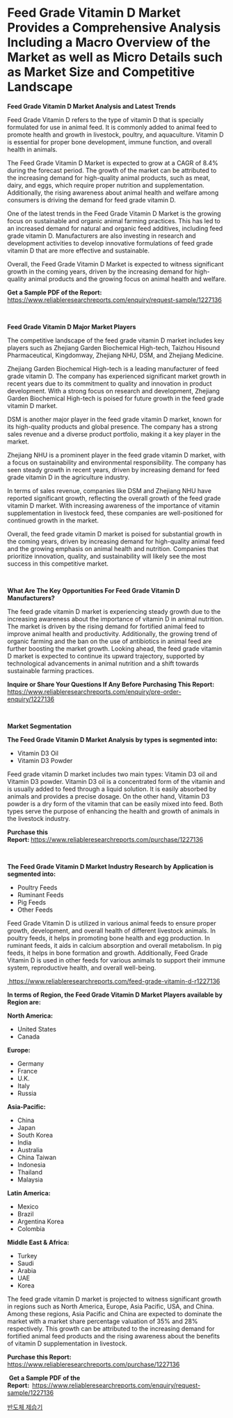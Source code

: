 <p><h1>Feed Grade Vitamin D Market Provides a Comprehensive Analysis Including a Macro Overview of the Market as well as Micro Details such as Market Size and Competitive Landscape</h1></p><p><strong>Feed Grade Vitamin D Market Analysis and Latest Trends</strong></p>
<p><p>Feed Grade Vitamin D refers to the type of vitamin D that is specially formulated for use in animal feed. It is commonly added to animal feed to promote health and growth in livestock, poultry, and aquaculture. Vitamin D is essential for proper bone development, immune function, and overall health in animals.</p><p>The Feed Grade Vitamin D Market is expected to grow at a CAGR of 8.4% during the forecast period. The growth of the market can be attributed to the increasing demand for high-quality animal products, such as meat, dairy, and eggs, which require proper nutrition and supplementation. Additionally, the rising awareness about animal health and welfare among consumers is driving the demand for feed grade vitamin D.</p><p>One of the latest trends in the Feed Grade Vitamin D Market is the growing focus on sustainable and organic animal farming practices. This has led to an increased demand for natural and organic feed additives, including feed grade vitamin D. Manufacturers are also investing in research and development activities to develop innovative formulations of feed grade vitamin D that are more effective and sustainable.</p><p>Overall, the Feed Grade Vitamin D Market is expected to witness significant growth in the coming years, driven by the increasing demand for high-quality animal products and the growing focus on animal health and welfare.</p></p>
<p><strong>Get a Sample PDF of the Report:&nbsp;</strong> <a href="https://www.reliableresearchreports.com/enquiry/request-sample/1227136">https://www.reliableresearchreports.com/enquiry/request-sample/1227136</a></p>
<p>&nbsp;</p>
<p><strong>Feed Grade Vitamin D Major Market Players</strong></p>
<p><p>The competitive landscape of the feed grade vitamin D market includes key players such as Zhejiang Garden Biochemical High-tech, Taizhou Hisound Pharmaceutical, Kingdomway, Zhejiang NHU, DSM, and Zhejiang Medicine. </p><p>Zhejiang Garden Biochemical High-tech is a leading manufacturer of feed grade vitamin D. The company has experienced significant market growth in recent years due to its commitment to quality and innovation in product development. With a strong focus on research and development, Zhejiang Garden Biochemical High-tech is poised for future growth in the feed grade vitamin D market.</p><p>DSM is another major player in the feed grade vitamin D market, known for its high-quality products and global presence. The company has a strong sales revenue and a diverse product portfolio, making it a key player in the market.</p><p>Zhejiang NHU is a prominent player in the feed grade vitamin D market, with a focus on sustainability and environmental responsibility. The company has seen steady growth in recent years, driven by increasing demand for feed grade vitamin D in the agriculture industry.</p><p>In terms of sales revenue, companies like DSM and Zhejiang NHU have reported significant growth, reflecting the overall growth of the feed grade vitamin D market. With increasing awareness of the importance of vitamin supplementation in livestock feed, these companies are well-positioned for continued growth in the market.</p><p>Overall, the feed grade vitamin D market is poised for substantial growth in the coming years, driven by increasing demand for high-quality animal feed and the growing emphasis on animal health and nutrition. Companies that prioritize innovation, quality, and sustainability will likely see the most success in this competitive market.</p></p>
<p>&nbsp;</p>
<p><strong>What Are The Key Opportunities For Feed Grade Vitamin D Manufacturers?</strong></p>
<p><p>The feed grade vitamin D market is experiencing steady growth due to the increasing awareness about the importance of vitamin D in animal nutrition. The market is driven by the rising demand for fortified animal feed to improve animal health and productivity. Additionally, the growing trend of organic farming and the ban on the use of antibiotics in animal feed are further boosting the market growth. Looking ahead, the feed grade vitamin D market is expected to continue its upward trajectory, supported by technological advancements in animal nutrition and a shift towards sustainable farming practices.</p></p>
<p><strong>Inquire or Share Your Questions If Any Before Purchasing This Report:</strong> <a href="https://www.reliableresearchreports.com/enquiry/pre-order-enquiry/1227136">https://www.reliableresearchreports.com/enquiry/pre-order-enquiry/1227136</a></p>
<p>&nbsp;</p>
<p><strong>Market Segmentation</strong></p>
<p><strong>The Feed Grade Vitamin D Market Analysis by types is segmented into:</strong></p>
<p><ul><li>Vitamin D3 Oil</li><li>Vitamin D3 Powder</li></ul></p>
<p><p>Feed grade vitamin D market includes two main types: Vitamin D3 oil and Vitamin D3 powder. Vitamin D3 oil is a concentrated form of the vitamin and is usually added to feed through a liquid solution. It is easily absorbed by animals and provides a precise dosage. On the other hand, Vitamin D3 powder is a dry form of the vitamin that can be easily mixed into feed. Both types serve the purpose of enhancing the health and growth of animals in the livestock industry.</p></p>
<p><strong>Purchase this Report:&nbsp;</strong><a href="https://www.reliableresearchreports.com/purchase/1227136">https://www.reliableresearchreports.com/purchase/1227136</a></p>
<p>&nbsp;</p>
<p><strong>The Feed Grade Vitamin D Market Industry Research by Application is segmented into:</strong></p>
<p><ul><li>Poultry Feeds</li><li>Ruminant Feeds</li><li>Pig Feeds</li><li>Other Feeds</li></ul></p>
<p><p>Feed Grade Vitamin D is utilized in various animal feeds to ensure proper growth, development, and overall health of different livestock animals. In poultry feeds, it helps in promoting bone health and egg production. In ruminant feeds, it aids in calcium absorption and overall metabolism. In pig feeds, it helps in bone formation and growth. Additionally, Feed Grade Vitamin D is used in other feeds for various animals to support their immune system, reproductive health, and overall well-being.</p></p>
<p><a href="https://www.reliableresearchreports.com/feed-grade-vitamin-d-r1227136">&nbsp;https://www.reliableresearchreports.com/feed-grade-vitamin-d-r1227136</a></p>
<p><strong>In terms of Region, the Feed Grade Vitamin D Market Players available by Region are:</strong></p>
<p>
    <p> <strong> North America: </strong>
        <ul>
            <li>United States</li>
            <li>Canada</li>
        </ul>
        </p> 
    <p> <strong> Europe: </strong>
        <ul>
            <li>Germany</li>
            <li>France</li>
            <li>U.K.</li>
            <li>Italy</li>
            <li>Russia</li>
        </ul>
        </p> 
    <p> <strong> Asia-Pacific: </strong>
        <ul>
            <li>China</li>
            <li>Japan</li>
            <li>South Korea</li>
            <li>India</li>
            <li>Australia</li>
            <li>China Taiwan</li>
            <li>Indonesia</li>
            <li>Thailand</li>
            <li>Malaysia</li>
        </ul>
        </p> 
    <p> <strong> Latin America: </strong>
        <ul>
            <li>Mexico</li>
            <li>Brazil</li>
            <li>Argentina Korea</li>
            <li>Colombia</li>
        </ul>
        </p> 
    <p> <strong> Middle East & Africa: </strong>
        <ul>
            <li>Turkey</li>
            <li>Saudi</li>
            <li>Arabia</li>
            <li>UAE</li>
            <li>Korea</li>
        </ul>
    </p>
    </p>
<p><p>The feed grade vitamin D market is projected to witness significant growth in regions such as North America, Europe, Asia Pacific, USA, and China. Among these regions, Asia Pacific and China are expected to dominate the market with a market share percentage valuation of 35% and 28% respectively. This growth can be attributed to the increasing demand for fortified animal feed products and the rising awareness about the benefits of vitamin D supplementation in livestock.</p></p>
<p><strong>Purchase this Report: </strong><a href="https://www.reliableresearchreports.com/purchase/1227136">https://www.reliableresearchreports.com/purchase/1227136</a></p>
<p>&nbsp;<strong>Get a Sample PDF of the Report:&nbsp;&nbsp;</strong><a href="https://www.reliableresearchreports.com/enquiry/request-sample/1227136">https://www.reliableresearchreports.com/enquiry/request-sample/1227136</a></p>
<p><strong></strong></p>
<p><p><a href="https://github.com/vseigx30c9a1j/Market-Research-Report-List-2/blob/main/4499731102709.md">반도체 제습기</a></p></p>